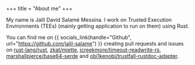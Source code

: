 +++
title = "About me"
+++

My name is Jalil David Salamé Messina. I work on Trusted Execution Environments
(TEEs) (mainly getting application to run on them) using Rust.

You can find me on {{ socials_link(handle="Github", url="https://github.com/jalil-salame") }}
creating pull requests and issues on [rust-lang/rust], [zkat/miette],
[jcreekmore/timeout-readwrite-rs], [marshallpierce/base64-serde] and
[obi1kenobi/trustfall-rustdoc-adapter].

[rust-lang/rust]: <https://github.com/rust-lang/rust/pull/127534>
[zkat/miette]: <https://github.com/zkat/miette/pull/409>
[jcreekmore/timeout-readwrite-rs]: <https://github.com/jcreekmore/timeout-readwrite-rs/pull/20>
[marshallpierce/base64-serde]: <https://github.com/marshallpierce/base64-serde/pull/27>
[obi1kenobi/trustfall-rustdoc-adapter]: <https://github.com/obi1kenobi/trustfall-rustdoc-adapter/pull/418>
